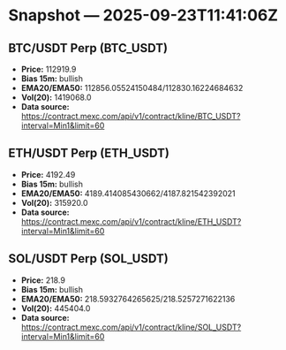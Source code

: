 # Snapshot — 2025-09-23T11:41:06Z

## BTC/USDT Perp (BTC_USDT)
- **Price:** 112919.9
- **Bias 15m:** bullish
- **EMA20/EMA50:** 112856.05524150484/112830.16224684632
- **Vol(20):** 1419068.0
- **Data source:** https://contract.mexc.com/api/v1/contract/kline/BTC_USDT?interval=Min1&limit=60

## ETH/USDT Perp (ETH_USDT)
- **Price:** 4192.49
- **Bias 15m:** bullish
- **EMA20/EMA50:** 4189.414085430662/4187.821542392021
- **Vol(20):** 315920.0
- **Data source:** https://contract.mexc.com/api/v1/contract/kline/ETH_USDT?interval=Min1&limit=60

## SOL/USDT Perp (SOL_USDT)
- **Price:** 218.9
- **Bias 15m:** bullish
- **EMA20/EMA50:** 218.5932764265625/218.5257271622136
- **Vol(20):** 445404.0
- **Data source:** https://contract.mexc.com/api/v1/contract/kline/SOL_USDT?interval=Min1&limit=60
